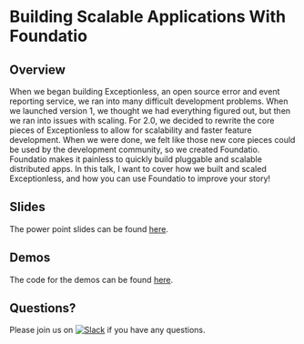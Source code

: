 # Building Scalable Applications With Foundatio

## Overview

When we began building Exceptionless, an open source error and event reporting service, 
we ran into many difficult development problems. When we launched version 1, we thought 
we had everything figured out, but then we ran into issues with scaling. For 2.0, we 
decided to rewrite the core pieces of Exceptionless to allow for scalability and faster 
feature development. When we were done, we felt like those new core pieces could be used 
by the development community, so we created Foundatio.  Foundatio makes it painless to 
quickly build pluggable and scalable distributed apps. In this talk, I want to cover 
how we built and scaled Exceptionless, and how you can use Foundatio to improve your story! 

## Slides
The power point slides can be found [here](slides.pptx).

## Demos
The code for the demos can be found [here](https://github.com/exceptionless/Foundatio.Samples).

## Questions?
Please join us on [![Slack](https://slack.exceptionless.com/badge.svg)](https://slack.exceptionless.com) if you have any questions.
